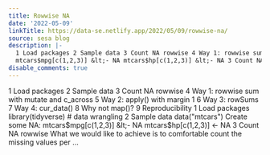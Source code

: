 ```yaml
---
title: Rowwise NA
date: '2022-05-09'
linkTitle: https://data-se.netlify.app/2022/05/09/rowwise-na/
source: sesa blog
description: |-
  1 Load packages 2 Sample data 3 Count NA rowwise 4 Way 1: rowwise sum with mutate and c_across 5 Way 2: apply() with margin 1 6 Way 3: rowSums 7 Way 4: cur_data() 8 Why not map()? 9 Reproducibility 1 Load packages library(tidyverse) # data wrangling 2 Sample data data(&quot;mtcars&quot;) Create some NA:
  mtcars$mpg[c(1,2,3)] &lt;- NA mtcars$hp[c(1,2,3)] &lt;- NA 3 Count NA rowwise What we would like to achieve is to comfortable count the missing values per ...
disable_comments: true
---
```

1 Load packages 2 Sample data 3 Count NA rowwise 4 Way 1: rowwise sum with mutate and c_across 5 Way 2: apply() with margin 1 6 Way 3: rowSums 7 Way 4: cur_data() 8 Why not map()? 9 Reproducibility 1 Load packages library(tidyverse) # data wrangling 2 Sample data data(&quot;mtcars&quot;) Create some NA:
mtcars$mpg[c(1,2,3)] &lt;- NA mtcars$hp[c(1,2,3)] &lt;- NA 3 Count NA rowwise What we would like to achieve is to comfortable count the missing values per ...